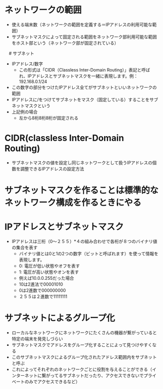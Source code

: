 # ネットワークの範囲
- 使える端末数（ネットワークの範囲を定義する＝IPアドレスの利用可能な範囲）
- サブネットマスクによって固定される範囲をネットワーク部利用可能な範囲をホスト部という（ネットワーク部が固定されている）

　# サブネット
- IPアドレス/数字
  - この形式は「CIDR（Classless Inter-Domain Routing）」表記と呼ばれ、IPアドレスとサブネットマスクを一緒に表現します。例：192.168.0.1/24
- この数字の部分をつけたIPアドレス全てがサブネットといいネットワークの範囲
- IPアドレスに/をつけてサブネットをマスク（固定している）することをサブネットマスクという
- 上記例の場合
  - 左から8桁8桁8桁が固定される


# CIDR(classless Inter-Domain Routing)
- サブネットマスクの値を設定し同じネットワークとして扱うIPアドレスの個数を調整できるIPアドレスの設定方法

# サブネットマスクを作ることは標準的なネットワーク構成を作るときにやる

# IPアドレスとサブネットマスク
- IPアドレスは三桁（0〜２５５）*４の組み合わせで各桁が８つのバイナリ値の集合を表す
  - バイナリ値とは0と1の2つの数字（ビットと呼ばれます）を使って情報を表現します。
  - 0: 電圧が低い状態やオフを表す
  - 1: 電圧が高い状態やオンを表す
  - 例えば10.0.0.255だった場合
  - 10は2進法で00001010
  - 0は2進数で000000000
  - ２５５は２進数で11111111

# サブネットによるグループ化
- ローカルなネットワークにネットワークにたくさんの機器が繋がっていると特定の端末を発見しづらい
- サブネットマスクでアドレスをグループ化することによって見つけやすくなる
- このサブネットマスクによるグループ化されたアドレス範囲内をサブネットと呼ぶ
- これによってそれぞれのネットワークごとに役割を与えることができる（インターネットに繋がってるサブネットだったり、アクセスできないでプライベートのみでアクセスできるなど）
  
